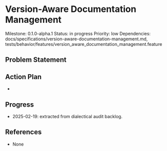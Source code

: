 # Version-Aware Documentation Management
Milestone: 0.1.0-alpha.1
Status: in progress
Priority: low
Dependencies: docs/specifications/version-aware-documentation-management.md, tests/behavior/features/version_aware_documentation_management.feature

## Problem Statement
<description>


## Action Plan
- <tasks>

## Progress
- 2025-02-19: extracted from dialectical audit backlog.

## References
- None
